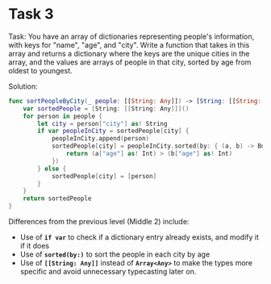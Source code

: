 # Task 3

Task: You have an array of dictionaries representing people's information, with
keys for "name", "age", and "city". Write a function that takes in this array
and returns a dictionary where the keys are the unique cities in the array, and
the values are arrays of people in that city, sorted by age from oldest to
youngest.

Solution:

```swift
func sortPeopleByCity(_ people: [[String: Any]]) -> [String: [[String: Any]]] {
    var sortedPeople = [String: [[String: Any]]]()
    for person in people {
        let city = person["city"] as! String
        if var peopleInCity = sortedPeople[city] {
            peopleInCity.append(person)
            sortedPeople[city] = peopleInCity.sorted(by: { (a, b) -> Bool in
                return (a["age"] as! Int) > (b["age"] as! Int)
            })
        } else {
            sortedPeople[city] = [person]
        }
    }
    return sortedPeople
}
```

Differences from the previous level (Middle 2) include:

-   Use of **`if var`** to check if a dictionary entry already exists, and
    modify it if it does
-   Use of **`sorted(by:)`** to sort the people in each city by age
-   Use of **`[[String: Any]]`** instead of **`Array<Any>`** to make the types
    more specific and avoid unnecessary typecasting later on.
